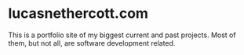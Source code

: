 # lucasnethercott.com

This is a portfolio site of my biggest current and past projects. Most of them, but not all, are software development related.
